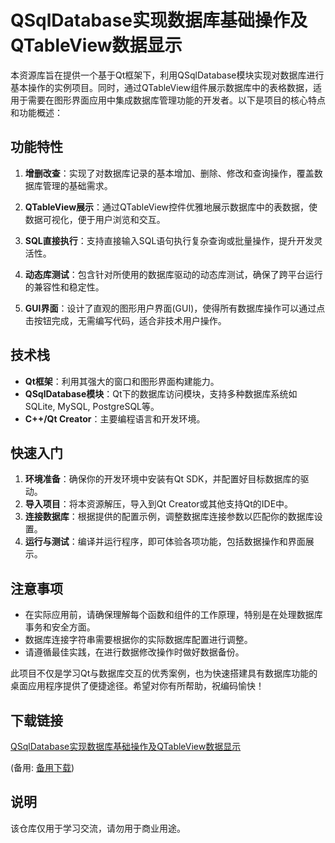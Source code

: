 # QSqlDatabase实现数据库基础操作及QTableView数据显示

本资源库旨在提供一个基于Qt框架下，利用QSqlDatabase模块实现对数据库进行基本操作的实例项目。同时，通过QTableView组件展示数据库中的表格数据，适用于需要在图形界面应用中集成数据库管理功能的开发者。以下是项目的核心特点和功能概述：

## 功能特性

1. **增删改查**：实现了对数据库记录的基本增加、删除、修改和查询操作，覆盖数据库管理的基础需求。
   
2. **QTableView展示**：通过QTableView控件优雅地展示数据库中的表数据，使数据可视化，便于用户浏览和交互。

3. **SQL直接执行**：支持直接输入SQL语句执行复杂查询或批量操作，提升开发灵活性。

4. **动态库测试**：包含针对所使用的数据库驱动的动态库测试，确保了跨平台运行的兼容性和稳定性。

5. **GUI界面**：设计了直观的图形用户界面(GUI)，使得所有数据库操作可以通过点击按钮完成，无需编写代码，适合非技术用户操作。

## 技术栈

- **Qt框架**：利用其强大的窗口和图形界面构建能力。
- **QSqlDatabase模块**：Qt下的数据库访问模块，支持多种数据库系统如SQLite, MySQL, PostgreSQL等。
- **C++/Qt Creator**：主要编程语言和开发环境。

## 快速入门

1. **环境准备**：确保你的开发环境中安装有Qt SDK，并配置好目标数据库的驱动。
2. **导入项目**：将本资源解压，导入到Qt Creator或其他支持Qt的IDE中。
3. **连接数据库**：根据提供的配置示例，调整数据库连接参数以匹配你的数据库设置。
4. **运行与测试**：编译并运行程序，即可体验各项功能，包括数据操作和界面展示。

## 注意事项

- 在实际应用前，请确保理解每个函数和组件的工作原理，特别是在处理数据库事务和安全方面。
- 数据库连接字符串需要根据你的实际数据库配置进行调整。
- 请遵循最佳实践，在进行数据修改操作时做好数据备份。

此项目不仅是学习Qt与数据库交互的优秀案例，也为快速搭建具有数据库功能的桌面应用程序提供了便捷途径。希望对你有所帮助，祝编码愉快！

## 下载链接
[QSqlDatabase实现数据库基础操作及QTableView数据显示](https://pan.quark.cn/s/664732e513be) 

(备用: [备用下载](https://pan.baidu.com/s/1cmTQ3TGFo6OGA2LM7acG3g?pwd=bmp6))

## 说明

该仓库仅用于学习交流，请勿用于商业用途。
